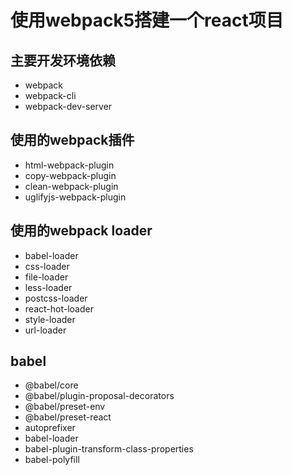 # 使用webpack5搭建一个react项目
## 主要开发环境依赖
- webpack
- webpack-cli
- webpack-dev-server
## 使用的webpack插件
- html-webpack-plugin
- copy-webpack-plugin
- clean-webpack-plugin
- uglifyjs-webpack-plugin
## 使用的webpack loader
- babel-loader
- css-loader
- file-loader
- less-loader
- postcss-loader
- react-hot-loader
- style-loader
- url-loader
## babel
- @babel/core
- @babel/plugin-proposal-decorators
- @babel/preset-env
- @babel/preset-react
- autoprefixer
- babel-loader
- babel-plugin-transform-class-properties
- babel-polyfill
